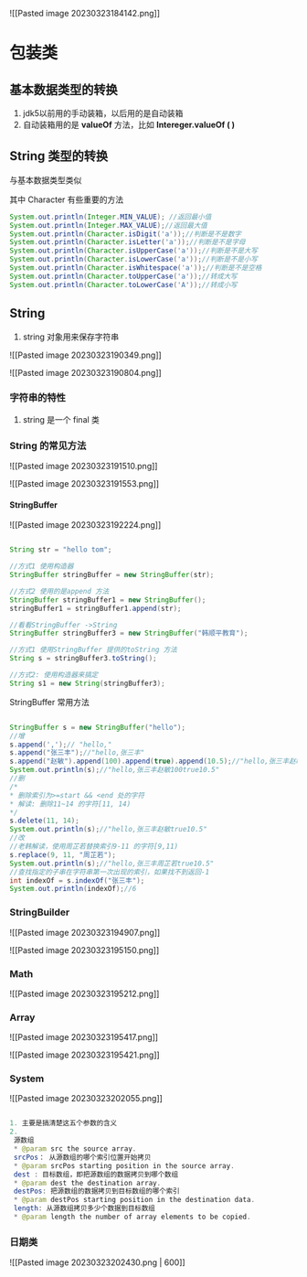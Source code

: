 
![[Pasted image 20230323184142.png]]


# 包装类

## 基本数据类型的转换

1. jdk5以前用的手动装箱，以后用的是自动装箱
2. 自动装箱用的是 **valueOf** 方法，比如 **Intereger.valueOf ( )**


## String 类型的转换

与基本数据类型类似

其中 Character 有些重要的方法

```java
System.out.println(Integer.MIN_VALUE); //返回最小值
System.out.println(Integer.MAX_VALUE);//返回最大值
System.out.println(Character.isDigit('a'));//判断是不是数字
System.out.println(Character.isLetter('a'));//判断是不是字母
System.out.println(Character.isUpperCase('a'));//判断是不是大写
System.out.println(Character.isLowerCase('a'));//判断是不是小写
System.out.println(Character.isWhitespace('a'));//判断是不是空格
System.out.println(Character.toUpperCase('a'));//转成大写
System.out.println(Character.toLowerCase('A'));//转成小写
```



## String

1. string 对象用来保存字符串

![[Pasted image 20230323190349.png]]

![[Pasted image 20230323190804.png]]

### 字符串的特性

1. string 是一个 final 类

### String 的常见方法

![[Pasted image 20230323191510.png]]

![[Pasted image 20230323191553.png]]

#### **StringBuffer**

![[Pasted image 20230323192224.png]]

```java

String str = "hello tom";

//方式1 使用构造器
StringBuffer stringBuffer = new StringBuffer(str);

//方式2 使用的是append 方法
StringBuffer stringBuffer1 = new StringBuffer();
stringBuffer1 = stringBuffer1.append(str);

//看看StringBuffer ->String
StringBuffer stringBuffer3 = new StringBuffer("韩顺平教育");

//方式1 使用StringBuffer 提供的toString 方法
String s = stringBuffer3.toString();

//方式2: 使用构造器来搞定
String s1 = new String(stringBuffer3);

```

StringBuffer 常用方法

```java

StringBuffer s = new StringBuffer("hello");
//增
s.append(',');// "hello,"
s.append("张三丰");//"hello,张三丰"
s.append("赵敏").append(100).append(true).append(10.5);//"hello,张三丰赵敏100true10.5"
System.out.println(s);//"hello,张三丰赵敏100true10.5"
//删
/*
* 删除索引为>=start && <end 处的字符
* 解读: 删除11~14 的字符[11, 14)
*/
s.delete(11, 14);
System.out.println(s);//"hello,张三丰赵敏true10.5"
//改
//老韩解读，使用周芷若替换索引9-11 的字符[9,11)
s.replace(9, 11, "周芷若");
System.out.println(s);//"hello,张三丰周芷若true10.5"
//查找指定的子串在字符串第一次出现的索引，如果找不到返回-1
int indexOf = s.indexOf("张三丰");
System.out.println(indexOf);//6

```


### StringBuilder

![[Pasted image 20230323194907.png]]

![[Pasted image 20230323195150.png]]

### Math

![[Pasted image 20230323195212.png]]

### Array

![[Pasted image 20230323195417.png]]


![[Pasted image 20230323195421.png]]


### System 

![[Pasted image 20230323202055.png]]

```java

1. 主要是搞清楚这五个参数的含义
2.
 源数组
 * @param src the source array.
 srcPos： 从源数组的哪个索引位置开始拷贝
 * @param srcPos starting position in the source array.
 dest : 目标数组，即把源数组的数据拷贝到哪个数组
 * @param dest the destination array.
 destPos: 把源数组的数据拷贝到目标数组的哪个索引
 * @param destPos starting position in the destination data.
 length: 从源数组拷贝多少个数据到目标数组
 * @param length the number of array elements to be copied.

```

### 日期类

![[Pasted image 20230323202430.png | 600]]


